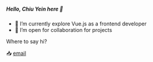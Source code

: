 


<!--
**ChiuYein/ChiuYein** is a ✨ _special_ ✨ repository because its `README.md` (this file) appears on your GitHub profile.
- 🔭 I’m currently working on ...
-->
##### Hello,  Chiu Yein here 👋
- 🌱 I’m currently explore Vue.js as a frontend developer
- 👯 I’m open for collaboration for projects

Where to say hi?

📥 [email](mailto:chiuyein@yahoo.com)


